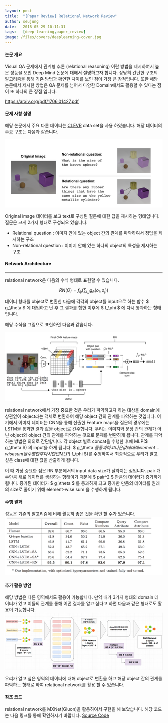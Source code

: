 ```yaml
---
layout: post
title:  "[Papar Review] Relational Network Review"
author: seujung
date:   2018-05-29 10:11:31
tags:	[deep-learning,paper_review]
image: /files/covers/deeplearning-cover.jpg
---
```


#### 논문 개요
 Visual QA 문제에서 관계형 추론 (relational reasoning) 이란 방법을 제시하여서 높은 성능을 보인 Deep Mind 논문에 대해서 설명하고자 합니다. 상당히 간단한 구조의 알고리즘을 통해 기존 방법과 확연한 차이를 보인 점이 가장 큰 장점입니다. 또한 해당 논문에서 제시한 방법은 QA 문제를 넘어서 다양한 Domain에서도 활용할 수 있다는 점이 또 하나의 큰 장점 입니다.

<https://arxiv.org/pdf/1706.01427.pdf>

#### 문제 사항 설명
해당 논문에서 주요 다룬 데이터는 [CLEVR](https://cs.stanford.edu/people/jcjohns/clevr/) data set을 사용 하였습니다. 해당 데이터의 주요 구조는 다음과 같습니다.

![fig1](/files/180529_rl_model/fig1.png)

Original image 데이터를 보고 text로 구성된 질문에 대한 답을 제시하는 형태입니다. 질문은 크게 2가지 형태로 구성되오 있습니다.
  - Relational question : 이미지 안에 있는 object 간의 관계를 파악하여서 정답을 제시하는 구조
  - Non-relational question : 이미지 안에 있는 하나의 object의 특성을 제시하는 구조


#### Network Architecture
---

relational network은 다음의 수식 형태로 표현할 수 있습니다.


$$ RN(O) = f_\phi\left(\sum_{i,j} g_\theta(o_i, o_j)\right) $$

데이터 형태를 object로 변환한 다음에 각각의 object를 input으로 하는 함수 $ g_\theta $ 에 대입하고 난 후 그 결과를 합한 이후에 $ f_\phi $ 에 다시 통과하는 형태 입니다.

해당 수식을 그림으로 표헌하면 다음과 같습니다.

![fig2](/files/180529_rl_model/fig2.png)

relational network에서 가장 중요한 것은 우리가 파악하고자 하는 대상을 domain에 상관없이 object라는 객체로 변환하여 해당 object 간의 관계를 파악하는 것입니다. 여기에서 이미지 데이터는 CNN을 통해 산출한 Feature maps을 질문의 경우에는 LSTM을 통과한 결과 값을 object로 간주합니다. 우리는 이미지와 문장 간의 관계가 아닌 object와 object 간의 관계를 파악하는 것으로 문제를 변환하게 됩니다.
관계를 파악 하는 방법은 의외로 간단합니다. 각 object 별로 concat을 수행한 후에  MLP($ g_\theta $) 의 input을 하게 됩니다. $ g_\theta $를 통과하고 나온 값에 대해 element-wise sum을 수행한 후 다시 한 번 MLP($ f_\phi $)를 수행하여서 최종적으로 우리가 알고 싶은 class에 대한 값을 산출하게 됩니다.

이 때 가장 중요한 점은  RN 부분에서의 input data size가 달라지는 점입니다. pair 개수만큼 새로 데이터를 생성하는 형태이기 때문에 $ pair^2 $ 만큼의 데이터가 증가하게 됩니다. 증가된 데이터가  $ g_\theta $ 를 통과하게 되고 증가한 만큼의 데이터를 원래의 size로 줄이기 위해 element-wise sum 을 수행하개 됩니다.


#### 수행 결과
성능은 기존의 알고리즘에 비해 월등히 좋은 것을 확인 할 수가 있습니다.
![fig3](/files/180529_rl_model/fig3.png)


#### 추가 활용 방안

해당 방법은 다른 영역에서도 활용이 가능합니다. 만약 내가 3가지 형태의 domain 데이터가 있고 이들의 관계를 통해 어떤 결과를 알고 싶다고 하면 다음과 같은 형태로도 활용이 가능합니다.
![fig4](/files/180529_rl_model/fig4.png)

우리가 알고 싶은 영역의 데이터에 대해 object로 변환을 하고 해당 object 간의 관계를 파악하는 형태로 하여 relational network를 활용 할 수 있습니다.

#### 참조 코드
relational network를 MXNet(Gluon)을 활용하여서 구현을 해 보았습니다. 해당 코드는 다음 링크를 통해 확인하시기 바랍니다.
[Source Code](https://github.com/seujung/dl_study_with_gluon_2nd/tree/master/relational_network)
